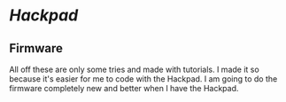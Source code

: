 # *Hackpad*
## Firmware

All off these are only some tries and made with tutorials. I made it so because it's easier for me to code with the Hackpad. I am going to do the firmware completely new and better when I have the Hackpad.  
